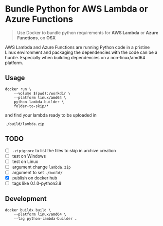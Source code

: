 # Bundle Python for AWS Lambda or Azure Functions

> Use Docker to bundle python requirements for **AWS Lambda** or **Azure Functions**, on **OSX**

AWS Lambda and Azure Functions are running Python code in a pristine Linux environment and packaging the
dependencies with the code can be a hurdle. Especially when building dependencies on a non-linux/amd64 platform.

## Usage

```
docker run \
    --volume $(pwd):/workdir \
    --platform linux/amd64 \
    python-lambda-builder \
    folder-to-skip/*
```
and find your lambda ready to be uploaded in
```
./build/lambda.zip
```

## TODO
- [ ] `.zipignore` to list the files to skip in archive creation
- [ ] test on Windows
- [ ] test on Linux
- [ ] argument change `lambda.zip`
- [ ] argument to set `./build/`
- [x] publish on docker hub
- [ ] tags like 0.1.0-python3.8

## Development
```
docker buildx build \
    --platform linux/amd64 \
    --tag python-lambda-builder .
```
